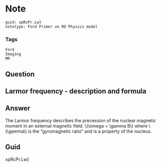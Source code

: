 # Note
```
guid: xpRcPr.Lw}
notetype: Ford Primer on RO Physics model
```

### Tags
```
Ford
Imaging
MR
```

## Question
<h2>Larmor frequency - description and formula</h2>

## Answer
<section>
<p>The Larmor frequency describes the precession of the nuclear magnetic moment in an external magnetic field.
\(\omega = \gamma B\) where \(\gamma\) is the “gyromagnetic ratio” and is a property of the nucleus.</p>


</section>

## Guid
xpRcPr.Lw}
